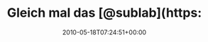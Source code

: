 ---
retweeted: false
source: <a href="http://twitter.com" rel="nofollow">Twitter Web Client</a>
entities:
  hashtags: []
  symbols: []
  user_mentions:
  - name: sublab // Leipzig
    screen_name: sublab
    indices:
    - '15'
    - '22'
    id_str: '43881998'
    id: '43881998'
  urls: []
display_text_range:
- '0'
- '69'
favorite_count: '0'
id_str: '14213533700'
truncated: false
retweet_count: '0'
id: '14213533700'
created_at: Tue May 18 07:24:51 +0000 2010
favorited: false
full_text: 'Gleich mal das [@sublab](https://twitter.com/sublab) gedrückt: https://flattr.com/thing/2875/sublab'
lang: de
tags:
- pesos:twitter
date: '2010-05-18T07:24:51+00:00'
src: https://twitter.com/bascht/status/14213533700
original_url: https://twitter.com/bascht/status/14213533700
type: twitter_tweet
text: 'Gleich mal das [@sublab](https://twitter.com/sublab) gedrückt: https://flattr.com/thing/2875/sublab'
title: 'Gleich mal das [@sublab](https:'

---